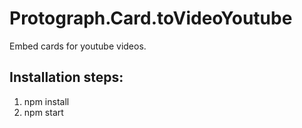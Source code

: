 # Protograph.Card.toVideoYoutube

Embed cards for youtube videos.

## Installation steps:
1) npm install
2) npm start